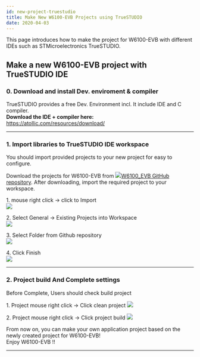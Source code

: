 ```yaml
---
id: new-project-truestudio
title: Make New W6100-EVB Projects using TrueSTUDIO
date: 2020-04-03
---
```


This page introduces how to make the project for W6100-EVB with
different IDEs such as STMicroelectronics TrueSTUDIO.

## Make a new W6100-EVB project with TrueSTUDIO IDE

### 0\. Download and install Dev. enviroment & compiler

TrueSTUDIO provides a free Dev. Environment incl. It include IDE and C
compiler.  
**Download the IDE + compiler here:**  
<https://atollic.com/resources/download/>  

-----

### 1\. Import libraries to TrueSTUDIO IDE workspace

You should import provided projects to your new project for easy to
configure.

Download the projects for W6100-EVB from
![](https://d3cmhcsnvv7jc.cloudfront.net/docs/img/link.png)[W6100\_EVB GitHub repository](https://github.com/Wiznet/W6100-EVB/tree/truestudio_ver). After downloading,
import the required project to your workspace.

1\. mouse right click → click to Import  
![](https://d3cmhcsnvv7jc.cloudfront.net/docs/img/products/w5100s/w5100s_evb/true_tool_set1.png)

2\. Select General → Existing Projects into Workspace  
![](https://d3cmhcsnvv7jc.cloudfront.net/docs/img/products/w5100s/w5100s_evb/true_tool_set2.png)

3\. Select Folder from Github repository  
![](https://d3cmhcsnvv7jc.cloudfront.net/docs/img/products/w5100s/w5100s_evb/true_tool_set3.png)

4\. Click Finish  
![](https://d3cmhcsnvv7jc.cloudfront.net/docs/img/products/w5100s/w5100s_evb/true_tool_set4.png)

-----

### 2\. Project build And Complete settings

Before Complete, Users should check build project

1\. Project mouse right click -\> Click clean project
![](https://d3cmhcsnvv7jc.cloudfront.net/docs/img/products/w5100s/w5100s_evb/true_tool_set5.png)

2\. Project mouse right click -\> Click project build
![](https://d3cmhcsnvv7jc.cloudfront.net/docs/img/products/w5100s/w5100s_evb/true_tool_set6.png)

From now on, you can make your own application project based on the
newly created project for W6100-EVB\!  
Enjoy W6100-EVB \!\!

-----

